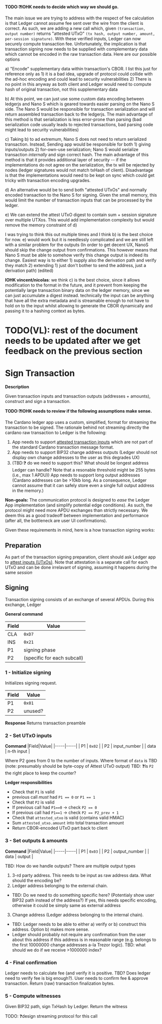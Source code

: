 **TODO:❓IOHK needs to decide which way we should go.**

The main issue we are trying to address with the respect of fee calculation is that Ledger cannot assume fee sent over the wire from the client is correct. As such, we are adding a new call which, given `(transaction, output number)` returns "attested UTxO" `(tx hash, output number, amount, per-session signature)`. With these verified inputs, Ledger can now securely compute transaction fee. Unfortunately, the implication is that transaction signing now needs to be supplied with complementary data which cannot be encoded in the raw transaction data. Here are our possible options

 a) "Encode" supplementary data within transaction's CBOR. I list this just for reference only as 1) it is a bad idea, upgrade of protocol could collide with the ad-hoc encoding and could lead to security vulnerabilities 2) There is no point in this anyway as both client and Ledger would need to compute hash of original transaction, not this supplementary data

 b) At this point, we can just use some custom data encoding between ledgerjs and Nano S which is geared towards easier parsing on the Nano S side. The Nano S would be responsible for transaction serialization and will return assembled transaction back to the ledgerjs. The main advantage of this method is that serialization is less error-prone than parsing (bad serialization code usually leads to rejected transactions, bad parsing code might lead to security vulnerabilities)

 c) Taking b) to ad extremum, Nano S does not need to return serialized transaction. Instead, Sending app would be responsible for both 1) giving inputs/outputs 2) for-own-use serialization; Nano S would serialize transaction *internally* and sign correct hash. The main advantage of this method is that it provides additional layer of security -- if the implementations do not agree on the serialization, the tx will be rejected by nodes (ledger signatures would not match txHash of client). Disadvantage is that the implementations would need to be kept on sync which could get tricky with transaction encoding upgrades.

 d) An alternative would be to send both "attested UTxOs" and normally encoded transaction to the Nano S for signing. Given the small memory, this would limit the number of transaction inputs that can be processed by the ledger.

 e) We can extend the attest UTxO digest to contain sum + session signature over multiple UTXos. This would add implementation complexity but would remove the memory constraint of d)

I was trying to think this out multiple times and I think b) is the best choice for now. e) would work but it is needlessly complicated and we are still left with a similar problem for the outputs (In order to get decent UX, NanoS should skip the change output from confirmations. This however means that Nano S must be able to somehow verify this change output is indeed its change. Easiest way is to either 1) supply also the derivation path and verify they match 2) extending 1) just don't bother to send the address, just a derivation path) (edited) 

**IOHK vincent/nicolas**: we think c) is the best choice, since it allows modification to the format in the future, and
it prevent from keeping the potentially large transaction binary data on the ledger memory, since we can just accumulate a digest instead. technically the input can be anything that have all the extra metadata and is streamable enough to not have to hold on to the input whilst allowing to generate the CBOR dynamically and passing it to a hashing context as bytes.

# TODO(VL): rest of the document needs to be updated after we get feedback on the previous section

# Sign Transaction

**Description**

Given transaction inputs and transaction outputs (addresses + amounts), construct and sign a transaction.

**TODO:❓IOHK needs to review if the following assumptions make sense.**

The Cardano ledger app uses a custom, simplified, format for streaming the transaction to be signed. The rationale behind not streaming directly the cardano raw transaction to Ledger is the following:  
1) App needs to support [attested transaction inputs](ins_attest_utxo.md) which are not part of the standard Cardano transaction message format.
2) App needs to support BIP32 change address outputs (Ledger should not display own change addresses to the user as this degrades UX)
3) (TBD:❓ do we need to support this? What should be longest address Ledger can handle? Note that a resonable threshold might be 255 bytes (i.e., max 1 APDU)) App needs to support long output addresses (Cardano addresses can be >10kb long. As a consequence, Ledger cannot assume that it can safely store even a single full output address in the memory.)

**Non-goals:** The communication protocol is designed to *ease* the Ledger App implementation (and simplify potential edge conditions). As such, the protocol might need more APDU exchanges than strictly necessary. We deem this as a good tradeoff between implementation and performance (after all, the bottleneck are user UI confirmations).


Given these requirements in mind, here is a how transaction signing works:

## Preparation

As part of the transaction signing preparation, client should ask Ledger app to [attest inputs (UTxOs)](ins_attest_utxo.md). Note that attestation is a separate call for each UTxO and can be done irrelavant of signing, assuming it happens during the same *session*

## Signing

Transaction signing consists of an exchange of several APDUs. During this exchange, Ledger 

**General command**

|Field|Value|
|-----|-----|
| CLA | `0xD7` |
| INS | `0x21` |
|  P1 | signing phase |
|  P2 | (specific for each subcall) |

### 1 - Initialize signing

Initializes signing request.

|Field|Value|
|-----|-----|
|  P1 | `0x01` |
|  P2 | unused? |

**Response**
Returns transaction preamble

### 2 - Set UTxO inputs

**Command**
|Field|Value|
|-----|-----|
|  P1 | `0x02` |
|  P2 | input_number |
| data | n-th input |

Where P2 goes from 0 to the number of inputs.
Where format of `data` is TBD (note: presumably should be byte-copy of Attest UTxO output)
TBD: ❓Is `P2` the right place to keep the counter?

**Ledger responsibilities**

- Check that `P1` is valid
 - previous call *must* had `P1 == 0` or `P1 == 1`
- Check that `P2` is valid
 - If previous call had `P1==0` -> check `P2 == 0`
 - If previous call had `P1==1` -> check `P2 == P2_prev + 1`
- Check that `attested_utxo` is valid (contains valid HMAC)
- Sum `attested_utxo.amount` into total transaction amount
- Return CBOR-encoded UTxO part back to client

### 3 - Set outputs & amounts

**Command**
|Field|Value|
|-----|-----|
|  P1 | `0x03` |
|  P2 | output_number |
| data | output |

TBD: How do we handle outputs? There are multiple output types
1) 3-rd party address. This needs to be input as raw address data. What should the encoding be?
2) Ledger address belonging to the external chain. 
 - TBD: Do we need to do something specific here? (Potentialy show user BIP32 path instead of the address?) If yes, this needs specific encoding, otherwise it could be simply same as external address
3) Change address (Ledger address belonging to the internal chain).
 - TBD: Ledger needs to be able to either a) verify or b) construct this address. Option b) makes more sense. 
 - Ledger should probably not require any confirmation from the user about this address if this address is in reasonable range (e.g. belongs to the first 10000000 change addresses a-la Trezor logic). TBD: what should we do if we receive >1000000 index?
 
### 4 - Final confirmation
Ledger needs to calculate fee (and verify it is positive. TBD? Does ledger need to verify fee is big enough?).
User needs to confirm fee & approve transaction.
Return (raw) transaction finalization bytes.

### 5 - Compute witnesses
Given BIP32 path, sign TxHash by Ledger. Return the witness


TODO: ❓design streaming protocol for this call

